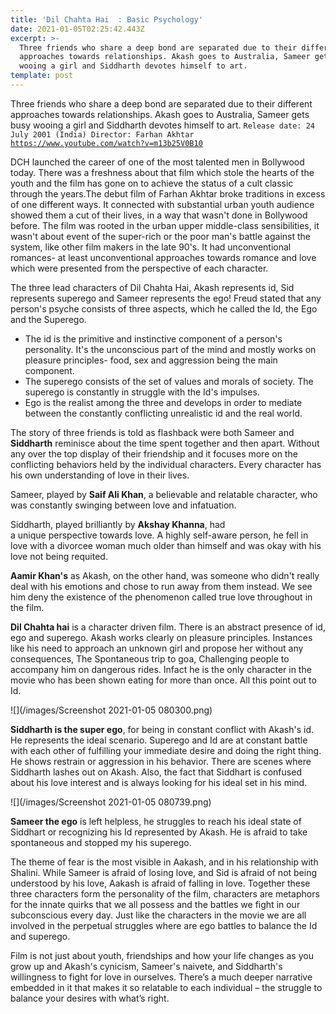 ```yaml
---
title: 'Dil Chahta Hai  : Basic Psychology'
date: 2021-01-05T02:25:42.443Z
excerpt: >-
  Three friends who share a deep bond are separated due to their different
  approaches towards relationships. Akash goes to Australia, Sameer gets busy
  wooing a girl and Siddharth devotes himself to art.
template: post
---
```

Three friends who share a deep bond are separated due to their different approaches towards relationships. Akash goes to Australia, Sameer gets busy wooing a girl and
Siddharth devotes himself to art.
`Release date: 24 July 2001 (India)
Director: Farhan Akhtar
`[`https://www.youtube.com/watch?v=m13b25V0B10`](https://www.youtube.com/watch?v=m13b25V0B10)

[](https://www.youtube.com/watch?v=m13b25V0B10)DCH launched the career of one of the most talented men in Bollywood today. There was a freshness about that film which stole the hearts of the youth and the film has gone on to achieve the status of a cult classic through the years.The debut film of Farhan Akhtar broke traditions in excess of one different ways. It connected with substantial urban youth audience showed them a cut of their lives, in a way that wasn't done in Bollywood before. The film was rooted in the urban upper middle-class sensibilities, it wasn't about event of the super-rich or the poor man's battle against the system, like other film makers in the late 90's. It had unconventional
romances- at least unconventional approaches towards romance and love which were presented from the perspective of each character.

The three lead characters of Dil Chahta Hai, Akash represents id, Sid represents superego and Sameer represents the ego! Freud stated that any person's psyche consists of three aspects, which he called the Id, the Ego and the Superego.

* The id is the primitive and instinctive component of a person's personality. It's the
  unconscious part of the mind and mostly works on pleasure principles- food, sex
  and aggression being the main component.
* The superego consists of the set of values and morals of society. The
  superego is constantly in struggle with the Id's impulses.
* Ego is the realist among the three and develops in order to mediate between the
  constantly conflicting unrealistic id and the real world.


The story of three friends is told as flashback were both Sameer and **Siddharth** reminisce about the time spent together and then apart. Without any over the top display of their friendship and it focuses more on the conflicting behaviors held by the individual characters. Every character has his own understanding of love in their lives.


Sameer, played by **Saif Ali Khan**, a believable and relatable character, who was constantly swinging between love and infatuation.


Siddharth, played brilliantly by **Akshay Khanna**, had a unique perspective towards love. A highly self-aware person, he fell in love with a divorcee woman much older than himself and was okay with his love not being requited.


**Aamir Khan's** as Akash, on the other hand, was someone who didn't really deal with
his emotions and chose to run away from them instead. We see him deny the existence
of the phenomenon called true love throughout in the film.



**Dil Chahta hai** is a character driven film. There is an abstract presence of id, ego and superego.
Akash works clearly on pleasure principles. Instances like his need to approach an unknown girl and propose her without any consequences, The Spontaneous trip to goa, Challenging people to accompany him on dangerous rides. Infact he is the only character in the movie who has been shown eating for more than once. All this point
out to Id.



![](/images/Screenshot 2021-01-05 080300.png)

**Siddharth is the super ego**, for being in constant conflict with Akash's id. He represents the ideal scenario. Superego and Id are at constant battle with each other of fulfilling your immediate desire and doing the right thing. He shows restrain or aggression in his behavior. There are scenes where Siddharth lashes out on Akash.
Also, the fact that Siddhart is confused about his love interest and is always looking for his ideal set in his mind.

![](/images/Screenshot 2021-01-05 080739.png)

**Sameer the ego** is left helpless, he struggles to reach his ideal state of Siddhart or recognizing his Id represented by Akash. He is afraid to take spontaneous and stopped my his superego.

The theme of fear is the most visible in Aakash, and in his relationship with Shalini. While Sameer is afraid of losing love, and Sid is afraid of not being understood by his love, Aakash is afraid of falling in love. Together these three characters form the personality of the film, characters are metaphors for the innate quirks that we all possess and the battles we fight in our subconscious every day. Just like the characters in the movie we are all involved in the
perpetual struggles where are ego battles to balance the Id and superego.

Film is not just about youth, friendships and how your life changes as you grow up and Akash's cynicism, Sameer's naivete, and Siddharth's willingness to fight for love in ourselves. There’s a much deeper narrative embedded in it that makes it so relatable to each individual – the struggle to balance your desires with what’s right.
